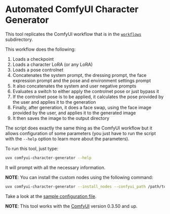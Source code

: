 # Automated ComfyUI Character Generator

This tool replicates the ComfyUI workflow that is in the [`workflows`](https://github.com/jpchauvel/comfyui-character-generator/tree/main/workflows)
subdirectory.

This workflow does the following:

1. Loads a checkpoint
2. Loads a character LoRA (or any LoRA)
3. Loads a pose controlnet
4. Concatenates the system prompt, the dressing prompt, the face expression
   prompt and the pose and environment settings prompt
5. It also concatenates the system and user negative prompts
6. Evaluates a switch to either apply the controlnet pose or just bypass it
7. If the controlnet pose is to be applied, it calculates the pose provided by
   the user and applies it to the generation
8. Finally, after generation, it does a face swap, using the face image
   provided by the user, and applies it to the generated image
9. It then saves the image to the output directory

The script does exactly the same thing as the ComfyUI workflow but it allows
configuration of some parameters (you just have to run the script with the
`--help` option to learn more about the parameters).

To run this tool, just type:

```sh
uvx comfyui-character-generator --help
```

It will prompt with all the necessary information.

**NOTE**: You can install the custom nodes using the following command:

```sh
uvx comfyui-character-generator --install_nodes --confyui_path /path/to/comfyui --venv_path relative/path/to/venv
```

Take a look at the [sample configuration file](https://github.com/jpchauvel/comfyui-character-generator/blob/main/config.toml.example).

**NOTE**: This tool works with the [ComfyUI](https://github.com/comfyanonymous/ComfyUI) version 0.3.50 and up.
